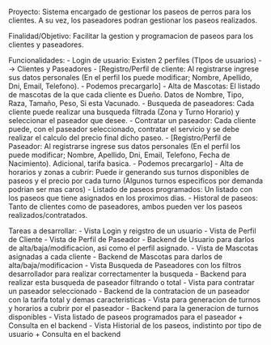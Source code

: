 Proyecto:
    Sistema encargado de gestionar los paseos de perros para los clientes. A su vez, los paseadores podran gestionar los paseos realizados.
    
Finalidad/Objetivo:
    Facilitar la gestion y programacion de paseos para los clientes y paseadores.

Funcionalidades:
    - Login de usuario: Existen 2 perfiles (TIpos de usuarios) --> Clientes y Paseadores
    - [Registro/Perfil de cliente: Al registrarse ingrese sus datos personales (En el perfil los puede modificar; Nombre, Apellido, Dni, Email, Telefono). - Podemos precargarlo]
        - Alta de Mascotas: El listado de mascotas de la que cada cliente es Dueño. Datos de Nombre, Tipo, Raza, Tamaño, Peso, Si esta Vacunado.
        - Busqueda de paseadores: Cada cliente puede realizar una busqueda filtrada (Zona y Turno Horario) y seleccionar el paseador que desee.
        - Contratar un paseador: Cada cliente puede, con el paseador seleccionado, contratar el servicio y se debe realizar el calculo del precio final dicho paseo.
    - [Registro/Perfil de Paseador: Al registrarse ingrese sus datos personales (En el perfil los puede modificar; Nombre, Apellido, Dni, Email, Telefono, Fecha de Nacimiento). Adicional, tarifa basica. - Podemos precargarlo]
        - Alta de horarios y zonas a cubrir: Puede ir generando sus turnos disponibles de paseos y el precio por cada turno (Algunos turnos especificos por demanda podrian ser mas caros)
        - Listado de paseos programados: Un listado con los paseos que tiene asignados en los proximos dias.
    - Historal de paseos: Tanto de clientes como de paseadores, ambos pueden ver los paseos realizados/contratados.

Tareas a desarrollar:
    - Vista Login y reigstro de un usuario
    - Vista de Perfil de Cliente
    - Vista de Perfil de Paseador
    - Backend de Usuario para darlos de alta/baja/modificacion, asi como el perfil asignado.
    - Vista de Mascotas asignadas a cada cliente
    - Backend de Mascotas para darlos de alta/baja/modificacion
    - Vista Busqueda de Paseadores con los filtros desarrollador para realizar correctamenter la busqueda
    - Backend para realizar esta busqueda de paseador filtrando o total
    - Vista para contratar un paseador seleccionado
    - Backend de la contratacion de un paseador con la tarifa total y demas caracteristicas
    - Vista para generacion de turnos y horarios a cubrir por el paseador
    - Backend para la generacion de turnos disponibles
    - Vista listado de paseos programados para el paseador + Consulta en el backend
    - Vista Historial de los paseos, indistinto por tipo de usuario + Consulta en el backend
